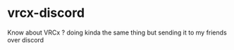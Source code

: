 # vrcx-discord
Know about VRCx ? doing kinda the same thing but sending it to my friends over discord

